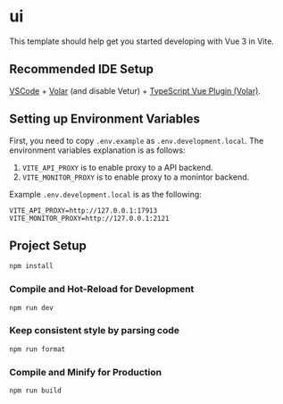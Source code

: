 ﻿# ui

This template should help get you started developing with Vue 3 in Vite.

## Recommended IDE Setup

[VSCode](https://code.visualstudio.com/) + [Volar](https://marketplace.visualstudio.com/items?itemName=Vue.volar) (and disable Vetur) + [TypeScript Vue Plugin (Volar)](https://marketplace.visualstudio.com/items?itemName=Vue.vscode-typescript-vue-plugin).

## Setting up Environment Variables

First, you need to copy `.env.example` as `.env.development.local`. The environment variables explanation is as follows:

1. `VITE_API_PROXY` is to enable proxy to a API backend.
2. `VITE_MONITOR_PROXY` is to enable proxy to a monintor backend.

Example `.env.development.local` is as the following:

```
VITE_API_PROXY=http://127.0.0.1:17913
VITE_MONITOR_PROXY=http://127.0.0.1:2121
```

## Project Setup

```sh
npm install
```

### Compile and Hot-Reload for Development

```sh
npm run dev
```

### Keep consistent style by parsing code

```sh
npm run format
```

### Compile and Minify for Production

```sh
npm run build
```
